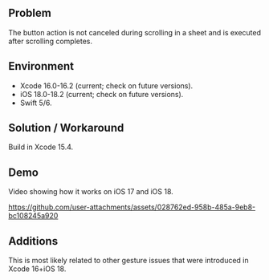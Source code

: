 ## Problem


The button action is not canceled during scrolling in a sheet and is executed after scrolling completes.


## Environment


- Xcode 16.0-16.2 (current; check on future versions).
- iOS 18.0-18.2 (current; check on future versions).
- Swift 5/6.


## Solution / Workaround


Build in Xcode 15.4.


## Demo


Video showing how it works on iOS 17 and iOS 18.


https://github.com/user-attachments/assets/028762ed-958b-485a-9eb8-bc108245a920


## Additions


This is most likely related to other gesture issues that were introduced in Xcode 16+iOS 18.

